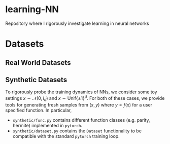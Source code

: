 # learning-NN
Repository where I rigorously investigate learning in neural networks


# Datasets

## Real World Datasets

## Synthetic Datasets

To rigorously probe the training dynamics of NNs, we consider some toy settings $x\sim \mathcal{N}(0, I_d)$ and $x \sim \mathrm{Unif}\{\pm 1\}^d$. For both of these cases, we provide tools for generating fresh samples from $(x, y)$ where $y = f(x)$ for a user specified function. In particular,
* `synthetic/func.py` contains different function classes (e.g. parity, hermite) implemented in `pytorch`.
* `synthetic/dataset.py` contains the `Dataset` functionality to be compatible with the standard `pytorch` training loop.
